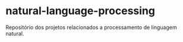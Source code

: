 # natural-language-processing
Repositório dos projetos relacionados a processamento de linguagem natural.
